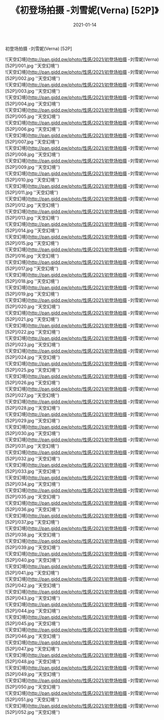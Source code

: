 ﻿---
layout: post
title:  《初登场拍摄 -刘雪妮(Verna) [52P]》
date:   2021-01-14
img: http://pan.gjdd.pw/photo/性感/2021/初登场拍摄 -刘雪妮(Verna) [52P]/000.jpg
categories: [美女, 性感, 泳衣]
---

初登场拍摄 -刘雪妮(Verna) [52P]



![天空幻境](http://pan.gjdd.pw/photo/性感/2021/初登场拍摄 -刘雪妮(Verna) [52P]/001.jpg ''天空幻境'') <br>
![天空幻境](http://pan.gjdd.pw/photo/性感/2021/初登场拍摄 -刘雪妮(Verna) [52P]/002.jpg ''天空幻境'') <br>
![天空幻境](http://pan.gjdd.pw/photo/性感/2021/初登场拍摄 -刘雪妮(Verna) [52P]/003.jpg ''天空幻境'') <br>
![天空幻境](http://pan.gjdd.pw/photo/性感/2021/初登场拍摄 -刘雪妮(Verna) [52P]/004.jpg ''天空幻境'') <br>
![天空幻境](http://pan.gjdd.pw/photo/性感/2021/初登场拍摄 -刘雪妮(Verna) [52P]/005.jpg ''天空幻境'') <br>
![天空幻境](http://pan.gjdd.pw/photo/性感/2021/初登场拍摄 -刘雪妮(Verna) [52P]/006.jpg ''天空幻境'') <br>
![天空幻境](http://pan.gjdd.pw/photo/性感/2021/初登场拍摄 -刘雪妮(Verna) [52P]/007.jpg ''天空幻境'') <br>
![天空幻境](http://pan.gjdd.pw/photo/性感/2021/初登场拍摄 -刘雪妮(Verna) [52P]/008.jpg ''天空幻境'') <br>
![天空幻境](http://pan.gjdd.pw/photo/性感/2021/初登场拍摄 -刘雪妮(Verna) [52P]/009.jpg ''天空幻境'') <br>
![天空幻境](http://pan.gjdd.pw/photo/性感/2021/初登场拍摄 -刘雪妮(Verna) [52P]/010.jpg ''天空幻境'') <br>
![天空幻境](http://pan.gjdd.pw/photo/性感/2021/初登场拍摄 -刘雪妮(Verna) [52P]/011.jpg ''天空幻境'') <br>
![天空幻境](http://pan.gjdd.pw/photo/性感/2021/初登场拍摄 -刘雪妮(Verna) [52P]/012.jpg ''天空幻境'') <br>
![天空幻境](http://pan.gjdd.pw/photo/性感/2021/初登场拍摄 -刘雪妮(Verna) [52P]/013.jpg ''天空幻境'') <br>
![天空幻境](http://pan.gjdd.pw/photo/性感/2021/初登场拍摄 -刘雪妮(Verna) [52P]/014.jpg ''天空幻境'') <br>
![天空幻境](http://pan.gjdd.pw/photo/性感/2021/初登场拍摄 -刘雪妮(Verna) [52P]/015.jpg ''天空幻境'') <br>
![天空幻境](http://pan.gjdd.pw/photo/性感/2021/初登场拍摄 -刘雪妮(Verna) [52P]/016.jpg ''天空幻境'') <br>
![天空幻境](http://pan.gjdd.pw/photo/性感/2021/初登场拍摄 -刘雪妮(Verna) [52P]/017.jpg ''天空幻境'') <br>
![天空幻境](http://pan.gjdd.pw/photo/性感/2021/初登场拍摄 -刘雪妮(Verna) [52P]/018.jpg ''天空幻境'') <br>
![天空幻境](http://pan.gjdd.pw/photo/性感/2021/初登场拍摄 -刘雪妮(Verna) [52P]/019.jpg ''天空幻境'') <br>
![天空幻境](http://pan.gjdd.pw/photo/性感/2021/初登场拍摄 -刘雪妮(Verna) [52P]/020.jpg ''天空幻境'') <br>
![天空幻境](http://pan.gjdd.pw/photo/性感/2021/初登场拍摄 -刘雪妮(Verna) [52P]/021.jpg ''天空幻境'') <br>
![天空幻境](http://pan.gjdd.pw/photo/性感/2021/初登场拍摄 -刘雪妮(Verna) [52P]/022.jpg ''天空幻境'') <br>
![天空幻境](http://pan.gjdd.pw/photo/性感/2021/初登场拍摄 -刘雪妮(Verna) [52P]/023.jpg ''天空幻境'') <br>
![天空幻境](http://pan.gjdd.pw/photo/性感/2021/初登场拍摄 -刘雪妮(Verna) [52P]/024.jpg ''天空幻境'') <br>
![天空幻境](http://pan.gjdd.pw/photo/性感/2021/初登场拍摄 -刘雪妮(Verna) [52P]/025.jpg ''天空幻境'') <br>
![天空幻境](http://pan.gjdd.pw/photo/性感/2021/初登场拍摄 -刘雪妮(Verna) [52P]/026.jpg ''天空幻境'') <br>
![天空幻境](http://pan.gjdd.pw/photo/性感/2021/初登场拍摄 -刘雪妮(Verna) [52P]/027.jpg ''天空幻境'') <br>
![天空幻境](http://pan.gjdd.pw/photo/性感/2021/初登场拍摄 -刘雪妮(Verna) [52P]/028.jpg ''天空幻境'') <br>
![天空幻境](http://pan.gjdd.pw/photo/性感/2021/初登场拍摄 -刘雪妮(Verna) [52P]/029.jpg ''天空幻境'') <br>
![天空幻境](http://pan.gjdd.pw/photo/性感/2021/初登场拍摄 -刘雪妮(Verna) [52P]/030.jpg ''天空幻境'') <br>
![天空幻境](http://pan.gjdd.pw/photo/性感/2021/初登场拍摄 -刘雪妮(Verna) [52P]/031.jpg ''天空幻境'') <br>
![天空幻境](http://pan.gjdd.pw/photo/性感/2021/初登场拍摄 -刘雪妮(Verna) [52P]/032.jpg ''天空幻境'') <br>
![天空幻境](http://pan.gjdd.pw/photo/性感/2021/初登场拍摄 -刘雪妮(Verna) [52P]/033.jpg ''天空幻境'') <br>
![天空幻境](http://pan.gjdd.pw/photo/性感/2021/初登场拍摄 -刘雪妮(Verna) [52P]/034.jpg ''天空幻境'') <br>
![天空幻境](http://pan.gjdd.pw/photo/性感/2021/初登场拍摄 -刘雪妮(Verna) [52P]/035.jpg ''天空幻境'') <br>
![天空幻境](http://pan.gjdd.pw/photo/性感/2021/初登场拍摄 -刘雪妮(Verna) [52P]/036.jpg ''天空幻境'') <br>
![天空幻境](http://pan.gjdd.pw/photo/性感/2021/初登场拍摄 -刘雪妮(Verna) [52P]/037.jpg ''天空幻境'') <br>
![天空幻境](http://pan.gjdd.pw/photo/性感/2021/初登场拍摄 -刘雪妮(Verna) [52P]/038.jpg ''天空幻境'') <br>
![天空幻境](http://pan.gjdd.pw/photo/性感/2021/初登场拍摄 -刘雪妮(Verna) [52P]/039.jpg ''天空幻境'') <br>
![天空幻境](http://pan.gjdd.pw/photo/性感/2021/初登场拍摄 -刘雪妮(Verna) [52P]/040.jpg ''天空幻境'') <br>
![天空幻境](http://pan.gjdd.pw/photo/性感/2021/初登场拍摄 -刘雪妮(Verna) [52P]/041.jpg ''天空幻境'') <br>
![天空幻境](http://pan.gjdd.pw/photo/性感/2021/初登场拍摄 -刘雪妮(Verna) [52P]/042.jpg ''天空幻境'') <br>
![天空幻境](http://pan.gjdd.pw/photo/性感/2021/初登场拍摄 -刘雪妮(Verna) [52P]/043.jpg ''天空幻境'') <br>
![天空幻境](http://pan.gjdd.pw/photo/性感/2021/初登场拍摄 -刘雪妮(Verna) [52P]/044.jpg ''天空幻境'') <br>
![天空幻境](http://pan.gjdd.pw/photo/性感/2021/初登场拍摄 -刘雪妮(Verna) [52P]/045.jpg ''天空幻境'') <br>
![天空幻境](http://pan.gjdd.pw/photo/性感/2021/初登场拍摄 -刘雪妮(Verna) [52P]/046.jpg ''天空幻境'') <br>
![天空幻境](http://pan.gjdd.pw/photo/性感/2021/初登场拍摄 -刘雪妮(Verna) [52P]/047.jpg ''天空幻境'') <br>
![天空幻境](http://pan.gjdd.pw/photo/性感/2021/初登场拍摄 -刘雪妮(Verna) [52P]/048.jpg ''天空幻境'') <br>
![天空幻境](http://pan.gjdd.pw/photo/性感/2021/初登场拍摄 -刘雪妮(Verna) [52P]/049.jpg ''天空幻境'') <br>
![天空幻境](http://pan.gjdd.pw/photo/性感/2021/初登场拍摄 -刘雪妮(Verna) [52P]/050.jpg ''天空幻境'') <br>
![天空幻境](http://pan.gjdd.pw/photo/性感/2021/初登场拍摄 -刘雪妮(Verna) [52P]/051.jpg ''天空幻境'') <br>
![天空幻境](http://pan.gjdd.pw/photo/性感/2021/初登场拍摄 -刘雪妮(Verna) [52P]/052.jpg ''天空幻境'') <br>